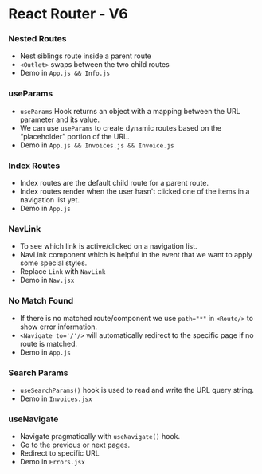 # React Router - V6

### Nested Routes

- Nest siblings route inside a parent route
- `<Outlet>` swaps between the two child routes
- Demo in `App.js && Info.js`

### useParams

- `useParams` Hook returns an object with a mapping between the URL parameter and its value.
- We can use `useParams` to create dynamic routes based on the “placeholder” portion of the URL.
- Demo in `App.js && Invoices.js && Invoice.js`

### Index Routes

- Index routes are the default child route for a parent route.
- Index routes render when the user hasn't clicked one of the items in a navigation list yet.
- Demo in `App.js`

### NavLink

- To see which link is active/clicked on a navigation list.
- NavLink component which is helpful in the event that we want to apply some special styles.
- Replace `Link` with `NavLink`
- Demo in `Nav.jsx`

### No Match Found

- If there is no matched route/component we use `path="*"` in `<Route/>` to show error information.
- `<Navigate to='/'/>` will automatically redirect to the specific page if no route is matched.
- Demo in `App.js`

### Search Params

- `useSearchParams()` hook is used to read and write the URL query string.
- Demo in `Invoices.jsx`

### useNavigate

- Navigate pragmatically with `useNavigate()` hook.
- Go to the previous or next pages.
- Redirect to specific URL
- Demo in `Errors.jsx`
